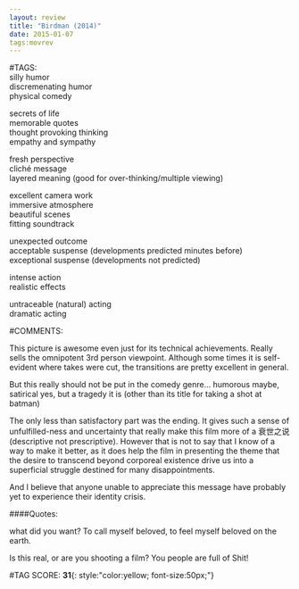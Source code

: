 ```yaml
---  
layout: review  
title: "Birdman (2014)"  
date: 2015-01-07  
tags:movrev  
---  
```

  
#TAGS:  
silly humor  
discremenating humor  
physical comedy  
  
secrets of life  
memorable quotes  
thought provoking thinking  
empathy and sympathy  
  
fresh perspective  
cliché message  
layered meaning (good for over-thinking/multiple viewing)  
  
excellent camera work  
immersive atmosphere  
beautiful scenes  
fitting soundtrack  
  
unexpected outcome  
acceptable suspense (developments predicted minutes before)  
exceptional suspense (developments not predicted)  
  
intense action  
realistic effects  
  
untraceable (natural) acting  
dramatic acting  
  
#COMMENTS:  
  
This picture is awesome even just for its technical achievements. Really sells the omnipotent 3rd person viewpoint. Although some times it is self-evident where takes were cut, the transitions are pretty excellent in general.  
  
But this really should not be put in the comedy genre... humorous maybe, satirical yes, but a tragedy it is (other than its title for taking a shot at batman)  
  
The only less than satisfactory part was the ending. It gives such a sense of unfulfilled-ness and uncertainty that really make this film more of a 衰世之说 (descriptive not prescriptive). However that is not to say that I know of a way to make it better, as it does help the film in presenting the theme that the desire to transcend beyond corporeal existence drive us into a superficial struggle destined for many disappointments.  
  
And I believe that anyone unable to appreciate this message have probably yet to experience their identity crisis.  
  
####Quotes:  
  
what did you want? To call myself beloved, to feel myself beloved on the earth.  
  
Is this real, or are you shooting a film? You people are full of Shit!  
  
  
  
  
  
#TAG SCORE: **31**{: style:"color:yellow; font-size:50px;"}  
